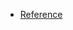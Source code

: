 - [Reference](https://sweetcode.io/how-to-deploy-postgresql-instance-to-kubernetes/#:~:text=Running%20the%20PostgreSQL%20database%20in%20Kubernetes%20allows%20you%20to%20quickly,the%20lifecycle%20of%20your%20database)

